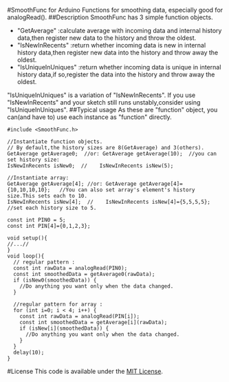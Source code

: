 #SmoothFunc for Arduino
Functions for smoothing data, especially good for analogRead().
##Description
SmoothFunc has 3 simple function objects.

+ "GetAverage" :calculate average with incoming data and internal history data,then register new data to the history and throw the oldest.
+ "IsNewInRecents" :return whether incoming data is new in internal history data,then register new data into the history and throw away the oldest.
+ "IsUniqueInUniques" :return whether incoming data is unique in internal history data,if so,register the data into the history and throw away the oldest.

"IsUniqueInUniques" is a variation of "IsNewInRecents".
If you use "IsNewInRecents" and your sketch still runs unstably,consider using "IsUniqueInUniques".
##Typical usage
As these are "function" object, you can(and have to) use each instance as  "function" directly.


```
#include <SmoothFunc.h>

//Instantiate function objects.
// By default,the history sizes are 8(GetAverage) and 3(others).
GetAverage getAverage0;  //or: GetAverage getAverage(10);  //you can set history size:
IsNewInRecents isNew0;  //    IsNewInRecents isNew(5);

//Instantiate array:
GetAverage getAverage[4]; //or: GetAverage getAverage[4]={10,10,10,10};	  //You can also set array's element's history size.This sets each to 10.
IsNewInRecents isNew[4];  //    IsNewInRecents isNew[4]={5,5,5,5};  //set each history size to 5.

const int PIN0 = 5;
const int PIN[4]={0,1,2,3};

void setup(){
//...//
}
void loop(){
  // regular pattern :
  const int rawData = analogRead(PIN0);
  const int smoothedData = getAverage0(rawData);
  if (isNew0(smoothedData)) {
    //Do anything you want only when the data changed.
  }

  //regular pattern for array :
  for (int i=0; i < 4; i++) {
    const int rawData = analogRead(PIN[i]);
    const int smoothedData = getAverage[i](rawData);
    if (isNew[i](smoothedData)) {
      //Do anything you want only when the data changed.
    }
  }
  delay(10);
}
```




#License
This code is available under the [MIT License](http://opensource.org/licenses/mit-license.php).

